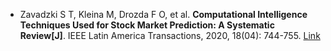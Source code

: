 * Zavadzki S T, Kleina M, Drozda F O, et al. <b>Computational Intelligence Techniques Used for Stock Market Prediction: A Systematic Review[J]</b>. IEEE Latin America Transactions, 2020, 18(04): 744-755. [Link](https://ieeexplore.ieee.org/abstract/document/9082218/)